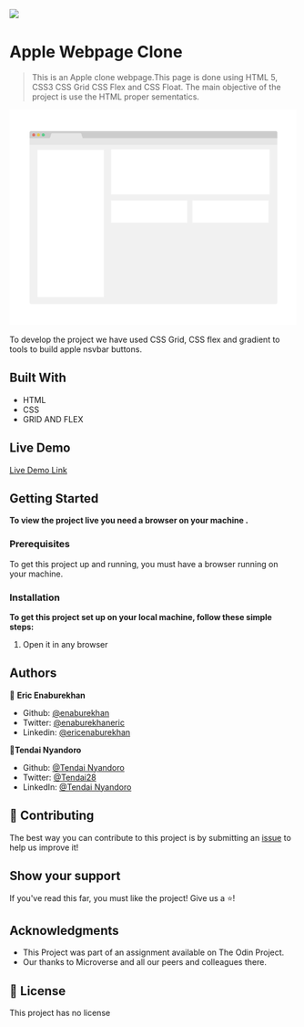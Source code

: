 ![](https://img.shields.io/badge/Microverse-blueviolet)

# Apple Webpage Clone 

> This is an Apple clone webpage.This page is done using HTML 5, CSS3 CSS Grid CSS Flex and CSS Float. The main objective of the project is use the HTML proper sementatics.  

![screenshot](./app_screenshot.png)

To develop the project we have used CSS Grid, CSS flex and gradient to tools to build apple nsvbar buttons. 

## Built With

- HTML
- CSS
- GRID AND FLEX

## Live Demo

[Live Demo Link](https://livedemo.com)


## Getting Started

**To view the project live you need a browser on your machine .**





### Prerequisites

To get this project up and running, you must have a browser running on your machine.

### Installation

**To get this project set up on your local machine, follow these simple steps:**

1. Open it in any browser

## Authors

👤 **Eric Enaburekhan**

- Github: [@enaburekhan](https://github.com/enaburekhan)
- Twitter: [@enaburekhaneric](https://twitter.com/enaburekhaneric)
- Linkedin: [@ericenaburekhan](https://www.linkedin.com/in/eric-enaburekhan-801a28100/)

👤**Tendai Nyandoro**
- Github: [@Tendai Nyandoro](https://github.com/tnyandoro)
- Twitter: [@Tendai28](https://twitter.com/tendai28)
- LinkedIn: [@Tendai Nyandoro](https://www.linkedin.com/in/tendai-nyandoro-a8060826/)

## 🤝 Contributing

The best way you can contribute to this project is by submitting an [issue]() to help us improve it!

## Show your support

If you've read this far, you must like the project! Give us a ⭐️!

## Acknowledgments

- This Project was part of an assignment available on The Odin Project.
- Our thanks to Microverse and all our peers and colleagues there.

## 📝 License

This project has no license
